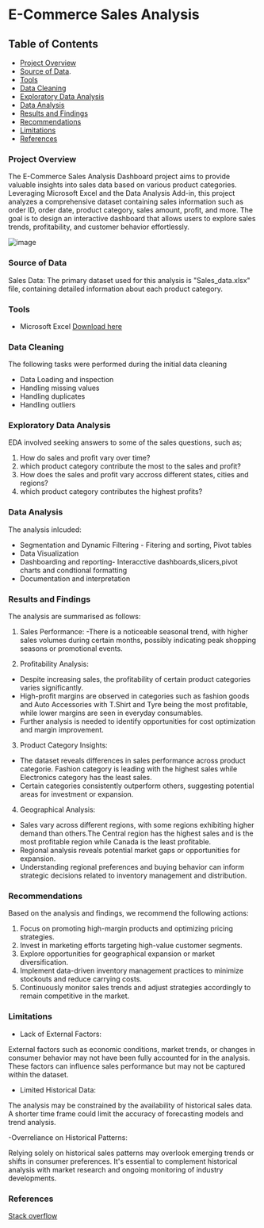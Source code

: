 # E-Commerce Sales Analysis

## Table of Contents

- [Project Overview](#project-overview)
- [Source of Data](#source-of-data). 
- [Tools](#tools)
- [Data Cleaning](#data-cleaning)
- [Exploratory Data Analysis](#exploratory-data-analysis)
- [Data Analysis](#data-analysis)
- [Results and Findings](#results-and-findings)
- [Recommendations](#recommendations)
- [Limitations](#limitations)
- [References](#references)

### Project Overview

The E-Commerce Sales Analysis Dashboard project aims to provide valuable insights into sales data based on various product categories. Leveraging Microsoft Excel and the Data Analysis Add-in, this project analyzes a comprehensive dataset containing sales information such as order ID, order date, product category, sales amount, profit, and more. The goal is to design an interactive dashboard that allows users to explore sales trends, profitability, and customer behavior effortlessly.


![image](https://github.com/Kamunded/Advanced-Excel-ecommerce-sales-analysis/assets/164509894/d1c3ba3d-998b-4b1b-b9de-d26514777e3c)


### Source of Data

Sales Data: The primary dataset used for this analysis is "Sales_data.xlsx" file, containing detailed information about each product category.

### Tools

- Microsoft Excel [Download here](https://microsoft.com)

### Data Cleaning

The following tasks were performed during the initial data cleaning
- Data Loading and inspection
- Handling missing values
- Handling duplicates
- Handling outliers


### Exploratory Data Analysis


EDA involved seeking answers to some of the sales questions, such as;
1. How do sales and profit vary over time?
2. which product category contribute the most to the sales and profit?
3. How does the sales and profit vary accross different states, cities and regions?
4. which product category contributes the highest profits?


### Data Analysis

The analysis inlcuded:
- Segmentation and Dynamic Filtering - Fitering and sorting, Pivot tables
- Data Visualization
- Dashboarding and reporting- Interacctive dashboards,slicers,pivot charts and condtional formatting
- Documentation and interpretation

### Results and Findings

The analysis are summarised as follows:
1. Sales Performance:
-There is a noticeable seasonal trend, with higher sales volumes during certain months, possibly indicating peak shopping seasons or promotional events.

2. Profitability Analysis:
- Despite increasing sales, the profitability of certain product categories varies significantly.
- High-profit margins are observed in categories such as fashion goods and Auto Accessories with T.Shirt and Tyre being the most profitable, while lower margins are seen in everyday consumables.
- Further analysis is needed to identify opportunities for cost optimization and margin improvement.

3. Product Category Insights:
- The dataset reveals differences in sales performance across product categorie. Fashion category is leading with the highest sales while Electronics category has the least sales.
- Certain categories consistently outperform others, suggesting potential areas for investment or expansion.

4. Geographical Analysis:
- Sales vary across different regions, with some regions exhibiting higher demand than others.The Central region has the highest sales and is the most profitable region while Canada is the least profitable.
- Regional analysis reveals potential market gaps or opportunities for expansion.
- Understanding regional preferences and buying behavior can inform strategic decisions related to inventory management and distribution.


### Recommendations

Based on the analysis and findings, we recommend the following actions:
1. Focus on promoting high-margin products and optimizing pricing strategies.
2. Invest in marketing efforts targeting high-value customer segments.
3. Explore opportunities for geographical expansion or market diversification.
4. Implement data-driven inventory management practices to minimize stockouts and reduce carrying costs.
5. Continuously monitor sales trends and adjust strategies accordingly to remain competitive in the market.


### Limitations
- Lack of External Factors:

External factors such as economic conditions, market trends, or changes in consumer behavior may not have been fully accounted for in the analysis. These factors can influence sales performance but may not be captured within the dataset.


- Limited Historical Data:

The analysis may be constrained by the availability of historical sales data. A shorter time frame could limit the accuracy of forecasting models and trend analysis.

-Overreliance on Historical Patterns:

Relying solely on historical sales patterns may overlook emerging trends or shifts in consumer preferences. It's essential to complement historical analysis with market research and ongoing monitoring of industry developments.

### References
[Stack overflow](https://stackoverflow.com)


    
